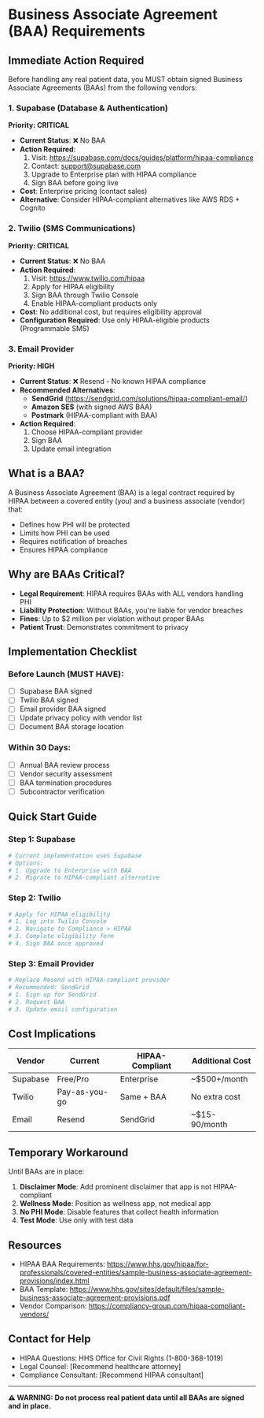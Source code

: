 # Business Associate Agreement (BAA) Requirements

## Immediate Action Required

Before handling any real patient data, you MUST obtain signed Business Associate Agreements (BAAs) from the following vendors:

### 1. Supabase (Database & Authentication)
**Priority: CRITICAL**
- **Current Status**: ❌ No BAA
- **Action Required**: 
  1. Visit: https://supabase.com/docs/guides/platform/hipaa-compliance
  2. Contact: support@supabase.com
  3. Upgrade to Enterprise plan with HIPAA compliance
  4. Sign BAA before going live
- **Cost**: Enterprise pricing (contact sales)
- **Alternative**: Consider HIPAA-compliant alternatives like AWS RDS + Cognito

### 2. Twilio (SMS Communications)
**Priority: CRITICAL**
- **Current Status**: ❌ No BAA
- **Action Required**:
  1. Visit: https://www.twilio.com/hipaa
  2. Apply for HIPAA eligibility
  3. Sign BAA through Twilio Console
  4. Enable HIPAA-compliant products only
- **Cost**: No additional cost, but requires eligibility approval
- **Configuration Required**: Use only HIPAA-eligible products (Programmable SMS)

### 3. Email Provider
**Priority: HIGH**
- **Current Status**: ❌ Resend - No known HIPAA compliance
- **Recommended Alternatives**:
  - **SendGrid** (https://sendgrid.com/solutions/hipaa-compliant-email/)
  - **Amazon SES** (with signed AWS BAA)
  - **Postmark** (HIPAA-compliant with BAA)
- **Action Required**:
  1. Choose HIPAA-compliant provider
  2. Sign BAA
  3. Update email integration

## What is a BAA?

A Business Associate Agreement (BAA) is a legal contract required by HIPAA between a covered entity (you) and a business associate (vendor) that:
- Defines how PHI will be protected
- Limits how PHI can be used
- Requires notification of breaches
- Ensures HIPAA compliance

## Why are BAAs Critical?

- **Legal Requirement**: HIPAA requires BAAs with ALL vendors handling PHI
- **Liability Protection**: Without BAAs, you're liable for vendor breaches
- **Fines**: Up to $2 million per violation without proper BAAs
- **Patient Trust**: Demonstrates commitment to privacy

## Implementation Checklist

### Before Launch (MUST HAVE):
- [ ] Supabase BAA signed
- [ ] Twilio BAA signed
- [ ] Email provider BAA signed
- [ ] Update privacy policy with vendor list
- [ ] Document BAA storage location

### Within 30 Days:
- [ ] Annual BAA review process
- [ ] Vendor security assessment
- [ ] BAA termination procedures
- [ ] Subcontractor verification

## Quick Start Guide

### Step 1: Supabase
```bash
# Current implementation uses Supabase
# Options:
# 1. Upgrade to Enterprise with BAA
# 2. Migrate to HIPAA-compliant alternative
```

### Step 2: Twilio
```bash
# Apply for HIPAA eligibility
# 1. Log into Twilio Console
# 2. Navigate to Compliance > HIPAA
# 3. Complete eligibility form
# 4. Sign BAA once approved
```

### Step 3: Email Provider
```bash
# Replace Resend with HIPAA-compliant provider
# Recommended: SendGrid
# 1. Sign up for SendGrid
# 2. Request BAA
# 3. Update email configuration
```

## Cost Implications

| Vendor | Current | HIPAA-Compliant | Additional Cost |
|--------|---------|-----------------|-----------------|
| Supabase | Free/Pro | Enterprise | ~$500+/month |
| Twilio | Pay-as-you-go | Same + BAA | No extra cost |
| Email | Resend | SendGrid | ~$15-90/month |

## Temporary Workaround

Until BAAs are in place:
1. **Disclaimer Mode**: Add prominent disclaimer that app is not HIPAA-compliant
2. **Wellness Mode**: Position as wellness app, not medical app
3. **No PHI Mode**: Disable features that collect health information
4. **Test Mode**: Use only with test data

## Resources

- HIPAA BAA Requirements: https://www.hhs.gov/hipaa/for-professionals/covered-entities/sample-business-associate-agreement-provisions/index.html
- BAA Template: https://www.hhs.gov/sites/default/files/sample-business-associate-agreement-provisions.pdf
- Vendor Comparison: https://compliancy-group.com/hipaa-compliant-vendors/

## Contact for Help

- HIPAA Questions: HHS Office for Civil Rights (1-800-368-1019)
- Legal Counsel: [Recommend healthcare attorney]
- Compliance Consultant: [Recommend HIPAA consultant]

---
**⚠️ WARNING: Do not process real patient data until all BAAs are signed and in place.**